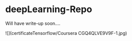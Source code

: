 # deepLearning-Repo

Will have write-up soon....

![](certificateTensorflow/Coursera CGQ4QLVE9V9F-1.jpg)
